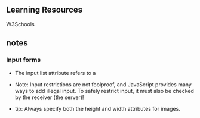 ## Learning Resources
W3Schools

## notes

### Input forms
- The input list attribute refers to a <datalist> element that contains pre-defined options for an <input> element. I would use it for (create / select entities instances)
for each input element, specify suitable attr that enhance both user experince and data handling at ui level: 
    know & search for the attrs of each element that would help, example:
        - validation attrs
        - placeholder
        - disable btn on submiting

- Note: Input restrictions are not foolproof, and JavaScript provides many ways to add illegal input. To safely restrict input, it must also be checked by the receiver (the server)!

- tip: Always specify both the height and width attributes for images. 




